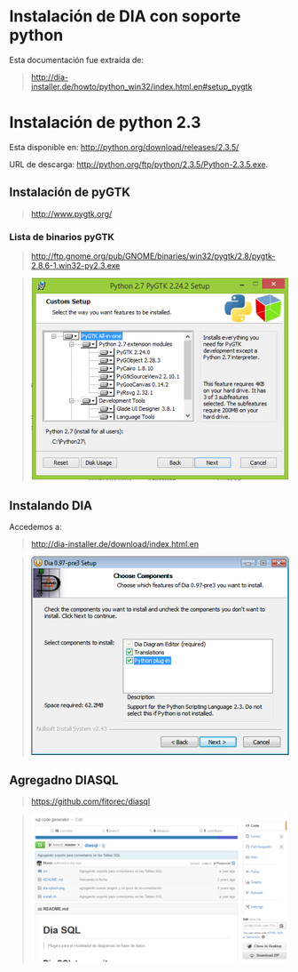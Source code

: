 # Instalación de DIA con soporte python

Esta documentación fue extraída de:

> <http://dia-installer.de/howto/python_win32/index.html.en#setup_pygtk>


# Instalación de python 2.3

Esta disponible en: http://python.org/download/releases/2.3.5/

URL de descarga: http://python.org/ftp/python/2.3.5/Python-2.3.5.exe.



## Instalación de pyGTK

> <http://www.pygtk.org/>


### Lista de binarios pyGTK

> <http://ftp.gnome.org/pub/GNOME/binaries/win32/pygtk/2.8/pygtk-2.8.6-1.win32-py2.3.exe>

>![seleccion de paquetes](./img/pyGTK-seleccionar-paquetes.png)

## Instalando DIA
Accedemos a:
> <http://dia-installer.de/download/index.html.en>


>![Instalación de DIA](./img/dia_install_python_plugin.png)

## Agregadno DIASQL

> <https://github.com/fitorec/diasql>

>![Instalación de DIA](./img/diasql-repositorio.png)
>